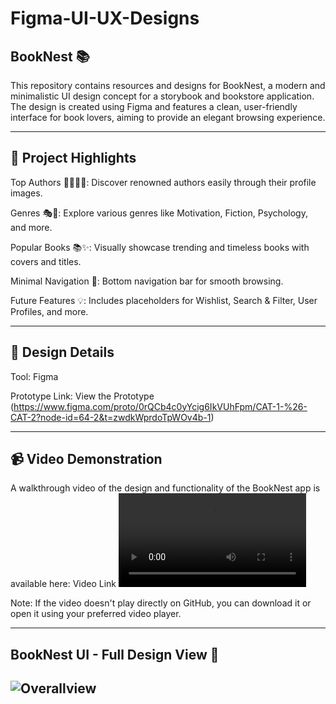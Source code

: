 # Figma-UI-UX-Designs

## BookNest 📚

This repository contains resources and designs for BookNest, a modern and minimalistic UI design concept for a storybook and bookstore application. The design is created using Figma and features a clean, user-friendly interface for book lovers, aiming to provide an elegant browsing experience.

---
## 🌟 Project Highlights

Top Authors 👩‍🏫👨‍🏫: Discover renowned authors easily through their profile images.

Genres 🎭📖: Explore various genres like Motivation, Fiction, Psychology, and more.

Popular Books 📚✨: Visually showcase trending and timeless books with covers and titles.

Minimal Navigation 🧭: Bottom navigation bar for smooth browsing.

Future Features 💡: Includes placeholders for Wishlist, Search & Filter, User Profiles, and more.

---
## 🎨 Design Details

Tool: Figma 

Prototype Link: View the Prototype
(https://www.figma.com/proto/0rQCb4c0yYcig6IkVUhFpm/CAT-1-%26-CAT-2?node-id=64-2&t=zwdkWprdoTpWOv4b-1)

---
## 📹 Video Demonstration

A walkthrough video of the design and functionality of the BookNest app is available here:
Video Link
![Demo Video](./BookNest.mp4)

Note: If the video doesn't play directly on GitHub, you can download it or open it using your preferred video player.

---

## BookNest UI - Full Design View 🎨

![Overallview](https://github.com/user-attachments/assets/fc36b0e7-857e-4457-9f4d-96d1d08ec9ef)
---

